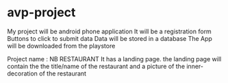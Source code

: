 # avp-project
My project will be android phone application
It will be a registration form
Buttons to click to submit data
Data will be stored in a database
The App will be downloaded from the playstore

Project name : NB RESTAURANT
It has a landing page. the landing page will contain the the title/name of the restaurant
and a picture of the inner-decoration of the restaurant
